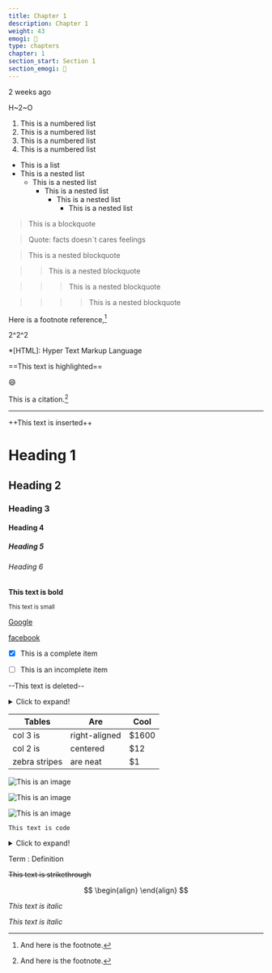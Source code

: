 ```yaml
---
title: Chapter 1
description: Chapter 1
weight: 43
emogi: 🤕
type: chapters
chapter: 1
section_start: Section 1
section_emogi: 🤠
---
```



<time datetime="2013-04-06T12:32+00:00">2 weeks ago</time>


H~2~O


1. This is a numbered list
2. This is a numbered list
3. This is a numbered list
4. This is a numbered list
- This is a list
- This is a nested list
	- This is a nested list
		- This is a nested list
			- This is a nested list
				- This is a nested list


> This is a blockquote

> Quote: facts doesn`t cares feelings 

> This is a nested blockquote

>> This is a nested blockquote

>>> This is a nested blockquote

>>>> This is a nested blockquote


Here is a footnote reference,[^1]
[^1]: And here is the footnote.


2^2^2


*[HTML]: Hyper Text Markup Language


==This text is highlighted==


:smile:


This is a citation.[^1]
[^1]: This is a citation.


---


++This text is inserted++


# Heading 1 
## Heading 2 
### Heading 3 
#### Heading 4 
##### Heading 5 
###### Heading 6 


**This text is bold**


<sub>This text is small</sub>


[Google](https://www.google.com)

[facebook](https://www.facebook.com "This is a title")


- [x] This is a complete item
- [ ] This is an incomplete item


--This text is deleted--


<details>
<summary>Click to expand!</summary>
</details>


| Tables | Are | Cool |
| --- | --- | --- |
| col 3 is | right-aligned | $1600 |
| col 2 is | centered | $12 |
| zebra stripes | are neat | $1 |


![This is an image](https://www.google.com/images/branding/googlelogo/1x/googlelogo_color_272x92dp.png)

![This is an image](https://images.pexels.com/photos/14980905/pexels-photo-14980905.jpeg "This is a title")

![This is an image](https://images.pexels.com/photos/1612351/pexels-photo-1612351.jpeg)


`This text is code`


<details>
<summary>Click to expand!</summary>
</details>


Term
: Definition


~~This text is strikethrough~~


$$
\begin{align}
\end{align}
$$


*This text is italic*

_This text is italic_
